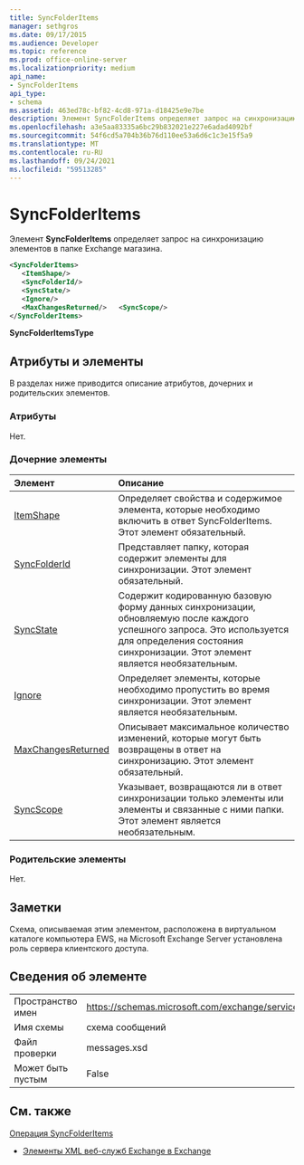 ```yaml
---
title: SyncFolderItems
manager: sethgros
ms.date: 09/17/2015
ms.audience: Developer
ms.topic: reference
ms.prod: office-online-server
ms.localizationpriority: medium
api_name:
- SyncFolderItems
api_type:
- schema
ms.assetid: 463ed78c-bf82-4cd8-971a-d18425e9e7be
description: Элемент SyncFolderItems определяет запрос на синхронизацию элементов в папке Exchange магазине.
ms.openlocfilehash: a3e5aa83335a6bc29b832021e227e6adad4092bf
ms.sourcegitcommit: 54f6cd5a704b36b76d110ee53a6d6c1c3e15f5a9
ms.translationtype: MT
ms.contentlocale: ru-RU
ms.lasthandoff: 09/24/2021
ms.locfileid: "59513285"
---
```

# <a name="syncfolderitems"></a>SyncFolderItems

Элемент **SyncFolderItems** определяет запрос на синхронизацию элементов в папке Exchange магазина. 
  
```xml
<SyncFolderItems>
   <ItemShape/>
   <SyncFolderId/>
   <SyncState/>
   <Ignore/>
   <MaxChangesReturned/>   <SyncScope/>
</SyncFolderItems>
```

 **SyncFolderItemsType**
## <a name="attributes-and-elements"></a>Атрибуты и элементы

В разделах ниже приводится описание атрибутов, дочерних и родительских элементов.
  
### <a name="attributes"></a>Атрибуты

Нет.
  
### <a name="child-elements"></a>Дочерние элементы

|**Элемент**|**Описание**|
|:-----|:-----|
|[ItemShape](itemshape.md) <br/> |Определяет свойства и содержимое элемента, которые необходимо включить в ответ SyncFolderItems. Этот элемент обязательный.  <br/> |
|[SyncFolderId](syncfolderid.md) <br/> |Представляет папку, которая содержит элементы для синхронизации. Этот элемент обязательный.  <br/> |
|[SyncState](syncstate-ex15websvcsotherref.md) <br/> |Содержит кодированную базовую форму данных синхронизации, обновляемую после каждого успешного запроса. Это используется для определения состояния синхронизации. Этот элемент является необязательным.  <br/> |
|[Ignore](ignore.md) <br/> |Определяет элементы, которые необходимо пропустить во время синхронизации. Этот элемент является необязательным.  <br/> |
|[MaxChangesReturned](maxchangesreturned.md) <br/> |Описывает максимальное количество изменений, которые могут быть возвращены в ответ на синхронизацию. Этот элемент обязательный.  <br/> |
|[SyncScope](syncscope.md) <br/> |Указывает, возвращаются ли в ответ синхронизации только элементы или элементы и связанные с ними папки. Этот элемент является необязательным.  <br/> |
   
### <a name="parent-elements"></a>Родительские элементы

Нет.
  
## <a name="remarks"></a>Заметки

Схема, описываемая этим элементом, расположена в виртуальном каталоге компьютера EWS, на Microsoft Exchange Server установлена роль сервера клиентского доступа.
  
## <a name="element-information"></a>Сведения об элементе

|||
|:-----|:-----|
|Пространство имен  <br/> |https://schemas.microsoft.com/exchange/services/2006/messages  <br/> |
|Имя схемы  <br/> |схема сообщений  <br/> |
|Файл проверки  <br/> |messages.xsd  <br/> |
|Может быть пустым  <br/> |False  <br/> |
   
## <a name="see-also"></a>См. также



[Операция SyncFolderItems](syncfolderitems-operation.md)


- [Элементы XML веб-служб Exchange в Exchange](ews-xml-elements-in-exchange.md)


